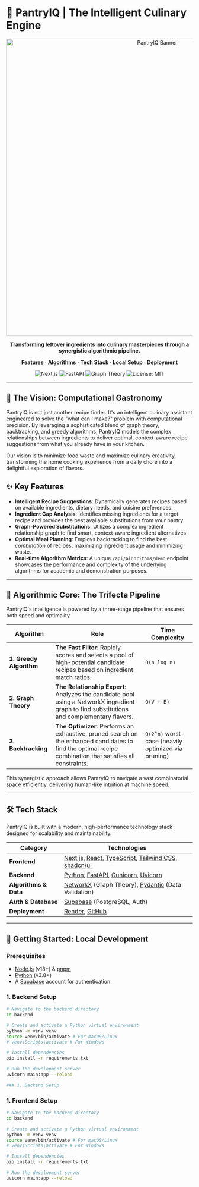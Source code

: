 # 🍳 PantryIQ | The Intelligent Culinary Engine

<p align="center">
  <img src="https://raw.githubusercontent.com/user-attachments/assets/1a6f8b9e-b9b1-4d3b-8d76-e17f4150820f" alt="PantryIQ Banner" width="800"/>
</p>

<p align="center">
  <strong>Transforming leftover ingredients into culinary masterpieces through a synergistic algorithmic pipeline.</strong>
</p>

<p align="center">
  <a href="#-key-features"><strong>Features</strong></a> ·
  <a href="#-algorithmic-core"><strong>Algorithms</strong></a> ·
  <a href="#-tech-stack"><strong>Tech Stack</strong></a> ·
  <a href="#-getting-started"><strong>Local Setup</strong></a> ·
  <a href="#-deployment"><strong>Deployment</strong></a>
</p>

<p align="center">
  <img src="https://img.shields.io/badge/Frontend-Next.js-black?logo=next.js" alt="Next.js">
  <img src="https://img.shields.io/badge/Backend-FastAPI-green?logo=fastapi" alt="FastAPI">
  <img src="https://img.shields.io/badge/Algorithms-Graph_Theory-blue" alt="Graph Theory">
  <img src="https://img.shields.io/badge/License-MIT-yellow" alt="License: MIT">
</p>

---

## 🚀 The Vision: Computational Gastronomy

PantryIQ is not just another recipe finder. It's an intelligent culinary assistant engineered to solve the "what can I make?" problem with computational precision. By leveraging a sophisticated blend of graph theory, backtracking, and greedy algorithms, PantryIQ models the complex relationships between ingredients to deliver optimal, context-aware recipe suggestions from what you already have in your kitchen.

Our vision is to minimize food waste and maximize culinary creativity, transforming the home cooking experience from a daily chore into a delightful exploration of flavors.

## ✨ Key Features

-   **Intelligent Recipe Suggestions**: Dynamically generates recipes based on available ingredients, dietary needs, and cuisine preferences.
-   **Ingredient Gap Analysis**: Identifies missing ingredients for a target recipe and provides the best available substitutions from your pantry.
-   **Graph-Powered Substitutions**: Utilizes a complex ingredient relationship graph to find smart, context-aware ingredient alternatives.
-   **Optimal Meal Planning**: Employs backtracking to find the best *combination* of recipes, maximizing ingredient usage and minimizing waste.
-   **Real-time Algorithm Metrics**: A unique `/api/algorithms/demo` endpoint showcases the performance and complexity of the underlying algorithms for academic and demonstration purposes.

---

## 🧠 Algorithmic Core: The Trifecta Pipeline

PantryIQ's intelligence is powered by a three-stage pipeline that ensures both speed and optimality.

| Algorithm           | Role                                                                  | Time Complexity                                          |
| ------------------- | --------------------------------------------------------------------- | -------------------------------------------------------- |
| **1. Greedy Algorithm** | **The Fast Filter**: Rapidly scores and selects a pool of high-potential candidate recipes based on ingredient match ratios. | `O(n log n)`                                             |
| **2. Graph Theory** | **The Relationship Expert**: Analyzes the candidate pool using a NetworkX ingredient graph to find substitutions and complementary flavors. | `O(V + E)`                                               |
| **3. Backtracking** | **The Optimizer**: Performs an exhaustive, pruned search on the enhanced candidates to find the optimal recipe combination that satisfies all constraints. | `O(2^n)` worst-case (heavily optimized via pruning)      |

This synergistic approach allows PantryIQ to navigate a vast combinatorial space efficiently, delivering human-like intuition at machine speed.

---

## 🛠️ Tech Stack

PantryIQ is built with a modern, high-performance technology stack designed for scalability and maintainability.

| Category              | Technologies                                                                                                                                                                    |
| --------------------- | ------------------------------------------------------------------------------------------------------------------------------------------------------------------------------- |
| **Frontend** | [Next.js](https://nextjs.org/), [React](https://reactjs.org/), [TypeScript](https://www.typescriptlang.org/), [Tailwind CSS](https://tailwindcss.com/), [shadcn/ui](https://ui.shadcn.com/) |
| **Backend** | [Python](https://www.python.org/), [FastAPI](https://fastapi.tiangolo.com/), [Gunicorn](https://gunicorn.org/), [Uvicorn](https://www.uvicorn.org/)       |
| **Algorithms & Data** | [NetworkX](https://networkx.org/) (Graph Theory), [Pydantic](https://pydantic-docs.help.cn/) (Data Validation)                                           |
| **Auth & Database** | [Supabase](https://supabase.com/) (PostgreSQL, Auth)                                                                    |
| **Deployment** | [Render](https://render.com/), [GitHub](https://github.com)                                                                                                                     |

---

## 🚀 Getting Started: Local Development

### Prerequisites

-   [Node.js](https://nodejs.org/en/) (v18+) & [pnpm](https://pnpm.io/)
-   [Python](https://www.python.org/) (v3.8+)
-   A [Supabase](https://supabase.com/) account for authentication.

### 1. Backend Setup

```bash
# Navigate to the backend directory
cd backend

# Create and activate a Python virtual environment
python -m venv venv
source venv/bin/activate # For macOS/Linux
# venv\Scripts\activate # For Windows

# Install dependencies
pip install -r requirements.txt

# Run the development server
uvicorn main:app --reload

### 1. Backend Setup

```

### 1. Frontend Setup

```bash
# Navigate to the backend directory
cd backend

# Create and activate a Python virtual environment
python -m venv venv
source venv/bin/activate # For macOS/Linux
# venv\Scripts\activate # For Windows

# Install dependencies
pip install -r requirements.txt

# Run the development server
uvicorn main:app --reload

